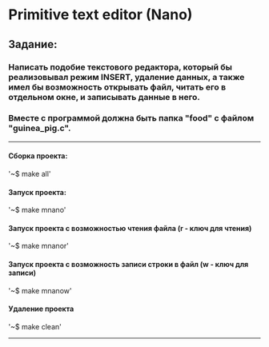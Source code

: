 # Primitive text editor (Nano)
## Задание:
### Написать подобие текстового редактора, который бы реализовывал режим INSERT, удаление данных, а также имел бы возможность открывать файл, читать его в отдельном окне, и записывать данные в него.
### Вместе с программой должна быть папка "food" c файлом "guinea_pig.c". 
____

#### Сборка проекта:

'~$ make all'

#### Запуск проекта:

'~$ make mnano'

#### Запуск проекта с возможностью чтения файла (r - ключ для чтения)

'~$ make mnanor'

#### Запуск проекта с возможность записи строки в файл (w - ключ для записи)

'~$ make mnanow'

#### Удаление проекта

'~$ make clean'
____
